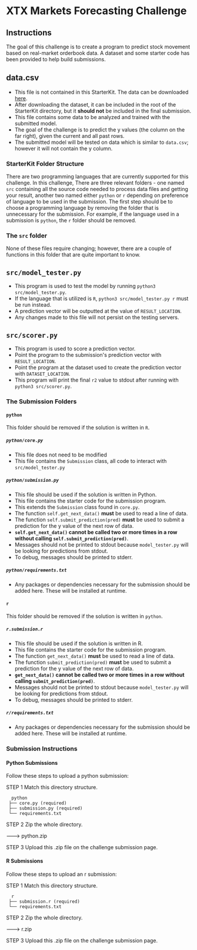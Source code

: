 # XTX Markets Forecasting Challenge

## Instructions

The goal of this challenge is to create a program to predict stock movement based on real-market orderbook data. A dataset and some starter code has been provided to help build submissions.

## data.csv
* This file is not contained in this StarterKit. The data can be downloaded [here](https://www.google.com/search?rlz=1C5CHFA_enUS835US836&ei=FcHiXPuEOsTO5gLG-ayYBw&q=insert+file+download+link+here&oq=insert+file+download+link+here&gs_l=psy-ab.3...4342.5057..5172...0.0..0.130.481.3j2......0....1..gws-wiz.......0i71j35i39.wmmOJos0Zbs).
* After downloading the dataset, it can be included in the root of the StarterKit directory, but it **should not** be included in the final submission.
* This file contains some data to be analyzed and trained with the submitted model. 
* The goal of the challenge is to predict the y values (the column on the far right), given the current and all past rows. 
* The submitted model will be tested on data which is similar to `data.csv`; however it will not contain the y column.

### StarterKit Folder Structure

There are two programming languages that are currently supported for this challenge. In this challenge, There are three
relevant folders - one named `src` containing all the source code needed to process data files and getting your result,
another two named either `python` or `r` depending on preference of language to be used in the submission. The first step
should be to choose a programming language by removing the folder that is unnecessary for the submission.
For example, if the language used in a submission is `python`, the `r` folder should be removed.

### The `src` folder

None of these files require changing; however, there are a couple of functions in this folder that are quite important to know.

## `src/model_tester.py`
* This program is used to test the model by running `python3 src/model_tester.py`.
* If the language that is utilized is `R`, `python3 src/model_tester.py r` must be run instead.
* A prediction vector will be outputted at the value of `RESULT_LOCATION`.
* Any changes made to this file will not persist on the testing servers.

## `src/scorer.py`
* This program is used to score a prediction vector.
* Point the program to the submission's prediction vector with `RESULT_LOCATION`.
* Point the program at the dataset used to create the prediction vector with `DATASET_LOCATION`.
* This program will print the final `r2` value to stdout after running with `python3 src/scorer.py`.

### The Submission Folders

#### `python`

This folder should be removed if the solution is written in `R`.

##### `python/core.py`
* This file does not need to be modified
* This file contains the `Submission` class, all code to interact with `src/model_tester.py`

##### `python/submission.py`
* This file should be used if the solution is written in Python.
* This file contains the starter code for the submission program.
* This extends the `Submission` class found in `core.py`.
* The function `self.get_next_data()` **must** be used to read a line of data.
* The function `self.submit_prediction(pred)` **must** be used to submit a prediction for the y value of the next row of data.
* **`self.get_next_data()` cannot be called two or more times in a row without calling `self.submit_prediction(pred)`**.
* Messages should not be printed to stdout because `model_tester.py` will be looking for predictions from stdout.
* To debug, messages should be printed to stderr.

##### `python/requirements.txt`
* Any packages or dependencies necessary for the submission should be added here. These will be installed at runtime.

#### `r`

This folder should be removed if the solution is written in `python`.

##### `r.submission.r`
* This file should be used if the solution is written in R.
* This file contains the starter code for the submission program.
* The function `get_next_data()` **must** be used to read a line of data.
* The function `submit_prediction(pred)` **must** be used to submit a prediction for the y value of the next row of data.
* **`get_next_data()` cannot be called two or more times in a row without calling `submit_prediction(pred)`**.
* Messages should not be printed to stdout because `model_tester.py` will be looking for predictions from stdout.
* To debug, messages should be printed to stderr.

##### `r/requirements.txt`
* Any packages or dependencies necessary for the submission should be added here. These will be installed at runtime.

### Submission Instructions

#### Python Submissions

Follow these steps to upload a python submission:

STEP 1
Match this directory structure.

      python
     ├── core.py (required)
     ├── submission.py (required)
     └── requirements.txt

STEP 2
Zip the whole directory.

--->  python.zip

STEP 3
Upload this .zip file on the challenge submission page.

#### R Submissions

Follow these steps to upload an r submission:

STEP 1
Match this directory structure.

      r
     ├── submission.r (required)
     └── requirements.txt

STEP 2
Zip the whole directory.

--->  r.zip

STEP 3
Upload this .zip file on the challenge submission page.
